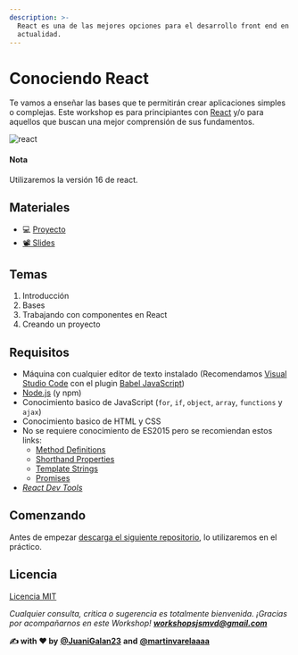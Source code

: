 ```yaml
---
description: >-
  React es una de las mejores opciones para el desarrollo front end en la
  actualidad.
---
```


# Conociendo React

Te vamos a enseñar las bases que te permitirán crear aplicaciones simples o complejas. Este workshop es para principiantes con [React](https://reactjs.org/) y/o para aquellos que buscan una mejor comprensión de sus fundamentos.

![react](https://www.technoscore.com/images/services/react-js-icon.png)

#### Nota

Utilizaremos la versión 16 de react.

## Materiales

* 💻 [Proyecto](https://github.com/workshopsjsmvd/react/tree/master/practico)
* [📽️ Slides](https://docs.google.com/presentation/d/1xmpCs_bL8O4qRHow-V-kgdOIYBBQxkmwyXs94YtJHVs/edit?usp=sharing)

## Temas

1. Introducción
2. Bases
3. Trabajando con componentes en React
4. Creando un proyecto

## Requisitos

* Máquina con cualquier editor de texto instalado \(Recomendamos [Visual Studio Code](https://code.visualstudio.com/) con el plugin [Babel JavaScript](https://marketplace.visualstudio.com/items?itemName=mgmcdermott.vscode-language-babel)\)
* [Node.js](https://nodejs.org/en/) \(y npm\)
* Conocimiento basico de JavaScript \(`for`, `if`, `object`, `array`, `functions` y `ajax`\)
* Conocimiento basico de HTML y CSS
* No se requiere conocimiento de ES2015 pero se recomiendan estos links:
  * [Method Definitions](https://developer.mozilla.org/es/docs/Web/JavaScript/Referencia/funciónes/Method_definitions)
  * [Shorthand Properties](https://developer.mozilla.org/en/docs/Web/JavaScript/Reference/Operators/Object_initializer)
  * [Template Strings](https://developer.mozilla.org/es/docs/Web/JavaScript/Referencia/template_strings)
  * [Promises](https://developer.mozilla.org/es/docs/Web/JavaScript/Referencia/Objetos_globales/Promise)
* [_React Dev Tools_](https://chrome.google.com/webstore/detail/react-developer-tools/fmkadmapgofadopljbjfkapdkoienihi)

## Comenzando

Antes de empezar [descarga el siguiente repositorio](https://github.com/workshopsjsmvd/react), lo utilizaremos en el práctico.

## Licencia

[Licencia MIT](https://github.com/workshopsjsmvd/react/edit/master/LICENSE)

_Cualquier consulta, critica o sugerencia es totalmente bienvenida. ¡Gracias por acompañarnos en este Workshop! **workshopsjsmvd@gmail.com**_

**✍️ with ❤️ by** [**@JuaniGalan23**](https://twitter.com/JuaniGalan23) **and** [**@martinvarelaaaa**](https://twitter.com/martinvarelaaaa)

